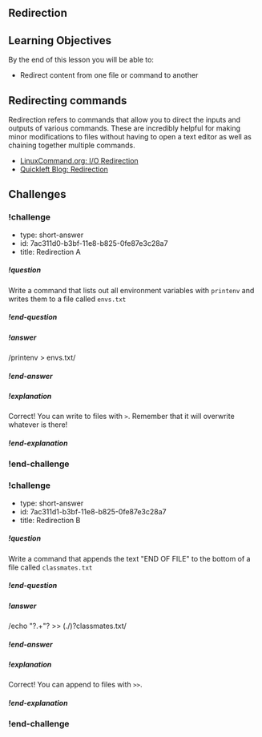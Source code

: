 ## Redirection

## Learning Objectives

By the end of this lesson you will be able to:

* Redirect content from one file or command to another

## Redirecting commands

Redirection refers to commands that allow you to direct the inputs and outputs of various commands. These are incredibly helpful for making minor modifications to files without having to open a text editor as well as chaining together multiple commands.

* [LinuxCommand.org: I/O Redirection](http://linuxcommand.org/lc3_lts0070.php)
* [Quickleft Blog: Redirection](https://quickleft.com/blog/command-line-tutorials-redirection-pipes/)

## Challenges

<!-- Question -->

### !challenge

* type: short-answer
* id: 7ac311d0-b3bf-11e8-b825-0fe87e3c28a7
* title: Redirection A

##### !question

Write a command that lists out all environment variables with `printenv` and writes them to a file called `envs.txt`

##### !end-question

##### !answer

/printenv \> envs\.txt/

##### !end-answer

##### !explanation

Correct! You can write to files with `>`. Remember that it will overwrite whatever is there!

##### !end-explanation

### !end-challenge

<!-- Question -->

### !challenge

* type: short-answer
* id: 7ac311d1-b3bf-11e8-b825-0fe87e3c28a7
* title: Redirection B

##### !question

Write a command that appends the text "END OF FILE" to the bottom of a file called `classmates.txt`

##### !end-question

##### !answer

/echo \"?.+\"? \>\> (\.\/)?classmates.txt/

##### !end-answer

##### !explanation

Correct! You can append to files with `>>`.

##### !end-explanation

### !end-challenge
